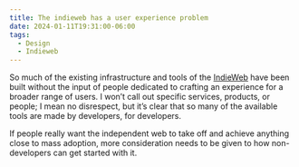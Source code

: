 ```yaml
---
title: The indieweb has a user experience problem
date: 2024-01-11T19:31:00-06:00
tags:
  - Design
  - Indieweb
---
```

So much of the existing infrastructure and tools of the <a href="https://indieweb.org/" target="_blank" rel="noopener">IndieWeb</a> have been built without the input of people dedicated to crafting an experience for a broader range of users. I won’t call out specific services, products, or people; I mean no disrespect, but it’s clear that so many of the available tools are made by developers, for developers.

If people really want the independent web to take off and achieve anything close to mass adoption, more consideration needs to be given to how non-developers can get started with it.
